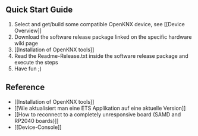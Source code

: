 ## Quick Start Guide

1. Select and get/build some compatible OpenKNX device, see [[Device Overview]]
2. Download the software release package linked on the specific hardware wiki page
3. [[Installation of OpenKNX tools]]
4. Read the Readme-Release.txt inside the software release package and execute the steps
5. Have fun ;)

## Reference

 - [[Installation of OpenKNX tools]]
 - [[Wie aktualisiert man eine ETS Applikation auf eine aktuelle Version]]
 - [[How to reconnect to a completely unresponsive board (SAMD and RP2040 boards)]]
 - [[Device-Console]]